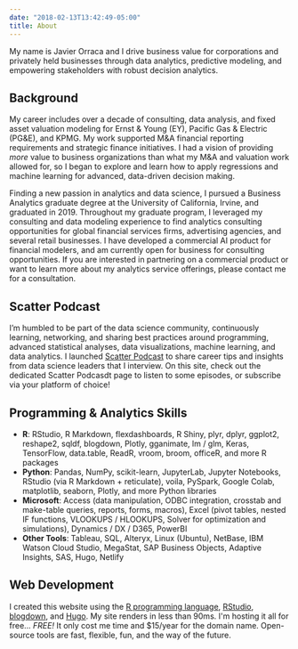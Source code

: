 ```yaml
---
date: "2018-02-13T13:42:49-05:00"
title: About
---
```


My name is Javier Orraca and I drive business value for corporations and privately held businesses through data analytics, predictive modeling, and empowering stakeholders with robust decision analytics.

## Background

My career includes over a decade of consulting, data analysis, and fixed asset valuation modeling for Ernst & Young (EY), Pacific Gas & Electric (PG&E), and KPMG. My work supported M&A financial reporting requirements and strategic finance initiatives. I had a vision of providing _more_ value to business organizations than what my M&A and valuation work allowed for, so I began to explore and learn how to apply regressions and machine learning for advanced, data-driven decision making.

Finding a new passion in analytics and data science, I pursued a Business Analytics graduate degree at the University of California, Irvine, and graduated in 2019. Throughout my graduate program, I leveraged my consulting and data modeling experience to find analytics consulting opportunities for global financial services firms, advertising agencies, and several retail businesses. I have developed a commercial AI product for financial modelers, and am currently open for business for consulting opportunities. If you are interested in partnering on a commercial product or want to learn more about my analytics service offerings, please contact me for a consultation.

## Scatter Podcast

I’m humbled to be part of the data science community, continuously learning, networking, and sharing best practices around programming, advanced statistical analyses, data visualizations, machine learning, and data analytics. I launched [Scatter Podcast](https://soundcloud.com/scatterpodcast) to share career tips and insights from data science leaders that I interview. On this site, check out the dedicated Scatter Podcasdt page to listen to some episodes, or subscribe via your platform of choice!

## Programming & Analytics Skills

* **R**: RStudio, R Markdown, flexdashboards, R Shiny, plyr, dplyr, ggplot2, reshape2, sqldf, blogdown, Plotly, gganimate, lm / glm, Keras, TensorFlow, data.table, ReadR, vroom, broom, officeR, and more R packages
* **Python**: Pandas, NumPy, scikit-learn, JupyterLab, Jupyter Notebooks, RStudio (via R Markdown + reticulate), voila, PySpark, Google Colab, matplotlib, seaborn, Plotly, and more Python libraries
* **Microsoft**: Access (data manipulation, ODBC integration, crosstab and make-table queries, reports, forms, macros), Excel (pivot tables, nested IF functions, VLOOKUPS / HLOOKUPS, Solver for optimization and simulations), Dynamics / DX / D365, PowerBI
* **Other Tools**: Tableau, SQL, Alteryx, Linux (Ubuntu), NetBase, IBM Watson Cloud Studio, MegaStat, SAP Business Objects, Adaptive Insights, SAS, Hugo, Netlify

## Web Development

I created this website using the [R programming language](https://www.r-project.org/), [RStudio](https://www.rstudio.com/), [blogdown](https://bookdown.org/yihui/blogdown/), and [Hugo](https://gohugo.io/). My site renders in less than 90ms. I'm hosting it all for free... _FREE!_ It only cost me time and $15/year for the domain name. Open-source tools are fast, flexible, fun, and the way of the future.